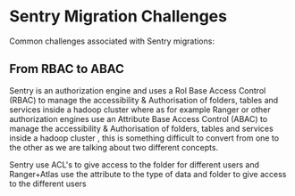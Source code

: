 # Sentry Migration Challenges

Common challenges associated with Sentry migrations:

## From RBAC to ABAC

Sentry is an authorization engine and uses a Rol Base Access Control (RBAC) to manage the accessibility & Authorisation of folders, tables and services inside a hadoop cluster 
where as for example Ranger or other authorization engines use an Attribute Base Access Control (ABAC) to manage the accessibility & Authorisation of folders, tables and services inside a hadoop cluster , this is something difficult to convert from one to the other as we are talking about two different concepts.

Sentry use ACL's to give access to the folder for different users and Ranger+Atlas use the attribute to the type of data and folder to give access to the different users
